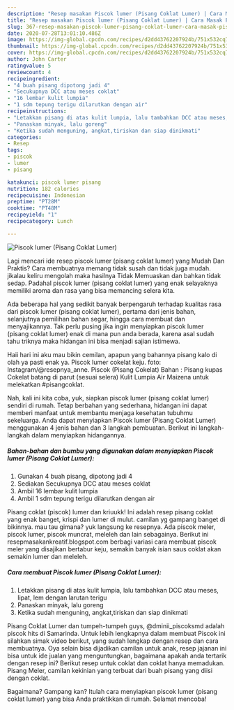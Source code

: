 ```yaml
---
description: "Resep masakan Piscok lumer (Pisang Coklat Lumer) | Cara Masak Piscok lumer (Pisang Coklat Lumer) Yang Bikin Ngiler"
title: "Resep masakan Piscok lumer (Pisang Coklat Lumer) | Cara Masak Piscok lumer (Pisang Coklat Lumer) Yang Bikin Ngiler"
slug: 367-resep-masakan-piscok-lumer-pisang-coklat-lumer-cara-masak-piscok-lumer-pisang-coklat-lumer-yang-bikin-ngiler
date: 2020-07-28T13:01:10.486Z
image: https://img-global.cpcdn.com/recipes/d2dd43762207924b/751x532cq70/piscok-lumer-pisang-coklat-lumer-foto-resep-utama.jpg
thumbnail: https://img-global.cpcdn.com/recipes/d2dd43762207924b/751x532cq70/piscok-lumer-pisang-coklat-lumer-foto-resep-utama.jpg
cover: https://img-global.cpcdn.com/recipes/d2dd43762207924b/751x532cq70/piscok-lumer-pisang-coklat-lumer-foto-resep-utama.jpg
author: John Carter
ratingvalue: 5
reviewcount: 4
recipeingredient:
- "4 buah pisang dipotong jadi 4"
- "Secukupnya DCC atau meses coklat"
- "16 lembar kulit lumpia"
- "1 sdm tepung terigu dilarutkan dengan air"
recipeinstructions:
- "Letakkan pisang di atas kulit lumpia, lalu tambahkan DCC atau meses, lipat, lem dengan larutan terigu"
- "Panaskan minyak, lalu goreng"
- "Ketika sudah menguning, angkat,tiriskan dan siap dinikmati"
categories:
- Resep
tags:
- piscok
- lumer
- pisang

katakunci: piscok lumer pisang 
nutrition: 182 calories
recipecuisine: Indonesian
preptime: "PT28M"
cooktime: "PT48M"
recipeyield: "1"
recipecategory: Lunch

---
```



![Piscok lumer (Pisang Coklat Lumer)](https://img-global.cpcdn.com/recipes/d2dd43762207924b/751x532cq70/piscok-lumer-pisang-coklat-lumer-foto-resep-utama.jpg)

Lagi mencari ide resep piscok lumer (pisang coklat lumer) yang Mudah Dan Praktis? Cara membuatnya memang tidak susah dan tidak juga mudah. jikalau keliru mengolah maka hasilnya Tidak Memuaskan dan bahkan tidak sedap. Padahal piscok lumer (pisang coklat lumer) yang enak selayaknya memiliki aroma dan rasa yang bisa memancing selera kita.

Ada beberapa hal yang sedikit banyak berpengaruh terhadap kualitas rasa dari piscok lumer (pisang coklat lumer), pertama dari jenis bahan, selanjutnya pemilihan bahan segar, hingga cara membuat dan menyajikannya. Tak perlu pusing jika ingin menyiapkan piscok lumer (pisang coklat lumer) enak di mana pun anda berada, karena asal sudah tahu triknya maka hidangan ini bisa menjadi sajian istimewa.

Haii hari ini aku mau bikin cemilan, apapun yang bahannya pisang kalo di olah ya pasti enak ya. Piscok lumer cokelat keju. foto: Instagram/@resepnya_anne. Piscok (Pisang Cokelat) Bahan : Pisang kupas Cokelat batang di parut (sesuai selera) Kulit Lumpia Air Maizena untuk melekatkan #pisangcoklat.


Nah, kali ini kita coba, yuk, siapkan piscok lumer (pisang coklat lumer) sendiri di rumah. Tetap berbahan yang sederhana, hidangan ini dapat memberi manfaat untuk membantu menjaga kesehatan tubuhmu sekeluarga. Anda dapat menyiapkan Piscok lumer (Pisang Coklat Lumer) menggunakan 4 jenis bahan dan 3 langkah pembuatan. Berikut ini langkah-langkah dalam menyiapkan hidangannya.

<!--inarticleads1-->

##### Bahan-bahan dan bumbu yang digunakan dalam menyiapkan Piscok lumer (Pisang Coklat Lumer):

1. Gunakan 4 buah pisang, dipotong jadi 4
1. Sediakan Secukupnya DCC atau meses coklat
1. Ambil 16 lembar kulit lumpia
1. Ambil 1 sdm tepung terigu dilarutkan dengan air


Pisang coklat (piscok) lumer dan kriuukk! Ini adalah resep pisang coklat yang enak banget, krispi dan lumer di mulut. camilan yg gampang banget di bikinnya. mau tau gimana? yuk langsung ke resepnya. Ada piscok meler, piscok lumer, piscok muncrat, meleleh dan lain sebagainya. Berikut ini resepmasakankreatif.blogspot.com berbagi variasi cara membuat piscok meler yang disajikan bertabur keju, semakin banyak isian saus coklat akan semakin lumer dan meleleh. 

<!--inarticleads2-->

##### Cara membuat Piscok lumer (Pisang Coklat Lumer):

1. Letakkan pisang di atas kulit lumpia, lalu tambahkan DCC atau meses, lipat, lem dengan larutan terigu
1. Panaskan minyak, lalu goreng
1. Ketika sudah menguning, angkat,tiriskan dan siap dinikmati


Pisang Coklat Lumer dan tumpeh-tumpeh guys, @dminii_piscoksmd adalah piscok hits di Samarinda. Untuk lebih lengkapnya dalam membuat Piscok ini silahkan simak video berikut, yang sudah lengkap dengan resep dan cara membuatnya. Oya selain bisa dijadikan camilan untuk anak, resep jajanan ini bisa untuk ide jualan yang menguntungkan, bagaimana apakah anda tertarik dengan resep ini? Berikut resep untuk coklat dan coklat hanya memadukan. Pisang Meler, camilan kekinian yang terbuat dari buah pisang yang diisi dengan coklat. 

Bagaimana? Gampang kan? Itulah cara menyiapkan piscok lumer (pisang coklat lumer) yang bisa Anda praktikkan di rumah. Selamat mencoba!
